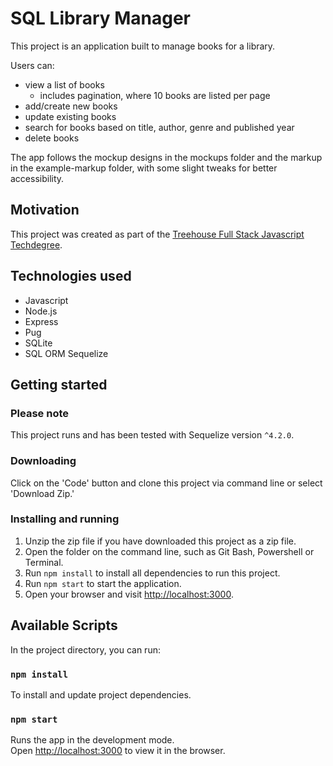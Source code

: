 # SQL Library Manager

This project is an application built to manage books for a library.

Users can:
- view a list of books
  - includes pagination, where 10 books are listed per page
- add/create new books
- update existing books 
- search for books based on title, author, genre and published year
- delete books

The app follows the mockup designs in the mockups folder and the markup in the example-markup folder, with some slight tweaks for better accessibility.

## Motivation
This project was created as part of the [Treehouse Full Stack Javascript Techdegree](https://teamtreehouse.com/techdegree/full-stack-javascript).

## Technologies used
- Javascript
- Node.js
- Express
- Pug
- SQLite
- SQL ORM Sequelize

## Getting started
### Please note
This project runs and has been tested with Sequelize version `^4.2.0`.

### Downloading
Click on the 'Code' button and clone this project via command line or select 'Download Zip.'

### Installing and running
1. Unzip the zip file if you have downloaded this project as a zip file.
1. Open the folder on the command line, such as Git Bash, Powershell or Terminal.
1. Run `npm install` to install all dependencies to run this project.
1. Run `npm start` to start the application.
1. Open your browser and visit [http://localhost:3000](http://localhost:3000).

## Available Scripts
In the project directory, you can run:

### `npm install`
To install and update project dependencies.

### `npm start`
Runs the app in the development mode.\
Open [http://localhost:3000](http://localhost:3000) to view it in the browser.